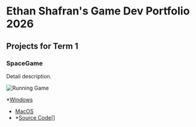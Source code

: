 # Ethan Shafran's Game Dev Portfolio 2026

## Projects for Term 1

### SpaceGame

Detail description.

![Running Game]()

*[Windows](https://github.com/9730837/portfolio2/blob/main/src/SpaceGame/windows-amd64.zip)
* [MacOS](https://github.com/user-attachments/files/23056563/macos-x86_64.zip)
* *[Source Code]()[]

